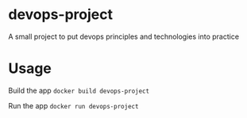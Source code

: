 # devops-project
A small project to put devops principles and technologies into practice

# Usage

Build the app
```docker build devops-project```

Run the app
```docker run devops-project```
